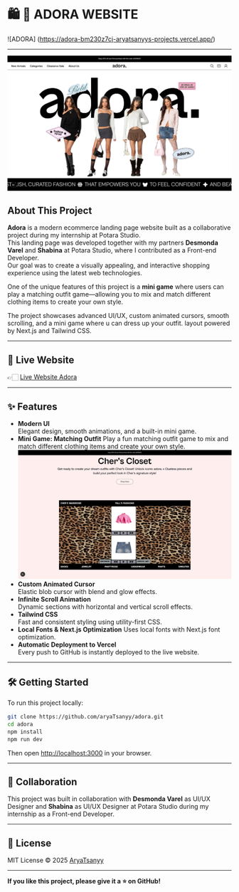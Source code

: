 <!-- @format -->

# 🛍 🛒 ADORA WEBSITE

![ADORA] (https://adora-bm230z7cj-aryatsanyys-projects.vercel.app/)

---

![alt text](ssGit/image.png)

## About This Project

**Adora** is a modern ecommerce landing page website built as a collaborative project during my internship at Potara Studio.  
This landing page was developed together with my partners **Desmonda Varel** and **Shabina** at Potara Studio, where I contributed as a Front-end Developer.  
Our goal was to create a visually appealing, and interactive shopping experience using the latest web technologies.

One of the unique features of this project is a **mini game** where users can play a matching outfit game—allowing you to mix and match different clothing items to create your own style.

The project showcases advanced UI/UX, custom animated cursors, smooth scrolling, and a mini game where u can dress up your outfit. layout powered by Next.js and Tailwind CSS.

---

## 🚀 Live Website

👉🏻 [Live Website Adora](https://adora.vercel.app)

---

## ✨ Features

- **Modern UI**  
  Elegant design, smooth animations, and a built-in mini game.
- **Mini Game: Matching Outfit**
  Play a fun matching outfit game to mix and match different clothing items and create your own style.
  ![Mini Game](ssGit/minigames.png)
- **Custom Animated Cursor**  
  Elastic blob cursor with blend and glow effects.
- **Infinite Scroll Animation**  
  Dynamic sections with horizontal and vertical scroll effects.
- **Tailwind CSS**  
  Fast and consistent styling using utility-first CSS.
- **Local Fonts & Next.js Optimization**
  Uses local fonts with Next.js font optimization.
- **Automatic Deployment to Vercel**  
  Every push to GitHub is instantly deployed to the live website.

---

## 🛠️ Getting Started

To run this project locally:

```bash
git clone https://github.com/aryaTsanyy/adora.git
cd adora
npm install
npm run dev
```

Then open [http://localhost:3000](http://localhost:3000) in your browser.

---

## 🤝 Collaboration

This project was built in collaboration with **Desmonda Varel** as UI/UX Designer and **Shabina** as UI/UX Designer at Potara Studio during my internship as a Front-end Developer.

---

## 📄 License

MIT License © 2025 [AryaTsanyy](https://github.com/aryaTsanyy)

---

**If you like this project, please give it a ⭐ on GitHub!**
